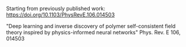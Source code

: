 Starting from previously published work: https://doi.org/10.1103/PhysRevE.106.014503

"Deep learning and inverse discovery of polymer self-consistent field theory inspired by physics-informed neural networks"
Phys. Rev. E 106, 014503
